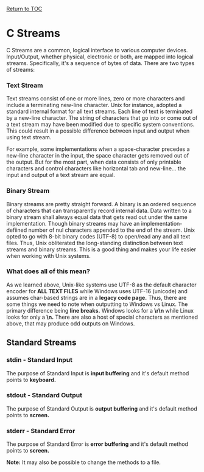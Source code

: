 <a href="https://github.com/CyberTrainingUSAF/05-C-Programming/blob/master/00-Table-of-Contents.md" rel="Return to TOC"> Return to TOC </a>

# C Streams

C Streams are a common, logical interface to various computer devices. Input/Output, whether physical, electronic or both, are mapped into logical streams. Specifically, it's a sequence of bytes of data. There are two types of streams:

### Text Stream

Text streams consist of one or more lines, zero or more characters and include a terminating new-line character. Unix for instance, adopted a standard internal format for all text streams. Each line of text is terminated by a new-line character. The string of characters that go into or come out of a text stream may have been modified due to specific system conventions. This could result in a possible difference between input and output when using text stream.

For example, some implementations when a space-character precedes a new-line character in the input, the space character gets removed out of the output. But for the most part, when data consists of only printable characters and control characters like horizontal tab and new-line... the input and output of a text stream are equal.

### Binary Stream

Binary streams are pretty straight forward. A binary is an ordered sequence of characters that can transparently record internal data. Data written to a binary stream shall always equal data that gets read out under the same implementation. Though binary streams may have an implementation-defiined number of nul characters appended to the end of the stream. Unix opted to go with 8-bit binary codes \(UTF-8\) to open/read any and all text files. Thus, Unix obliterated the long-standing distinction between text streams and binary streams. This is a good thing and makes your life easier when working with Unix systems.

### What does all of this mean?

As we learned above, Unix-like systems use UTF-8 as the default character encoder for **ALL TEXT FILES** while Windows uses UTF-16 \(unicode\) and assumes char-based strings are in a **legacy code page.** Thus, there are some things we need to note when outputting to Windows vs Linux. The primary difference being **line breaks.** Windows looks for a **\r\n** while Linux looks for only a **\n.** There are also a host of special characters as mentioned above, that may produce odd outputs on Windows.

## Standard Streams

### stdin - Standard Input

The purpose of Standard Input is **input buffering** and it's default method points to **keyboard.**

### stdout - Standard Output

The purpose of Standard Output is **output buffering** and it's default method points to **screen.**

### stderr - Standard Error

The purpose of Standard Error is **error buffering** and it's default method points to **screen.**

**Note:** It may also be possible to change the methods to a file.

